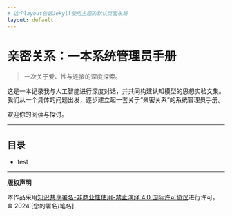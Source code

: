```yaml
---
# 这个layout告诉Jekyll使用主题的默认页面布局
layout: default
---
```


# 亲密关系：一本系统管理员手册

> 一次关于爱、性与连接的深度探索。

这是一本记录我与人工智能进行深度对话，并共同构建认知模型的思想实验文集。我们从一个具体的问题出发，逐步建立起一套关于“亲密关系”的系统管理员手册。

欢迎你的阅读与探讨。

---

## 目录

* test

---

**版权声明**

本作品采用[知识共享署名-非商业性使用-禁止演绎 4.0 国际许可协议](./LICENSE)进行许可。
© 2024 [您的署名/笔名].
